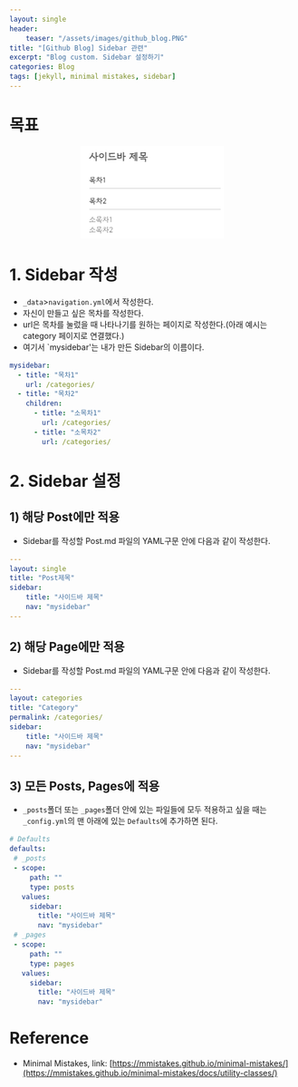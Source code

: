 ```yaml
---
layout: single
header:
    teaser: "/assets/images/github_blog.PNG"
title: "[Github Blog] Sidebar 관련"
excerpt: "Blog custom. Sidebar 설정하기"
categories: Blog
tags: [jekyll, minimal mistakes, sidebar]
---
```

# 목표 

<p style="text-align:center;">
    <img src="/assets/images/sidebar.PNG">
</p>

# 1. Sidebar 작성
* `_data`>`navigation.yml`에서 작성한다.
* 자신이 만들고 싶은 목차를 작성한다. 
* url은 목차를 눌렀을 때 나타나기를 원하는 페이지로 작성한다.(아래 예시는 category 페이지로 연결했다.)
* 여기서 `mysidebar'는 내가 만든 Sidebar의 이름이다.

```yaml
mysidebar:
  - title: "목차1"
    url: /categories/
  - title: "목차2"
    children: 
      - title: "소목차1"
        url: /categories/
      - title: "소목차2"
        url: /categories/
```

# 2. Sidebar 설정
## 1) 해당 Post에만 적용
* Sidebar를 작성할 Post.md 파일의 YAML구문 안에 다음과 같이 작성한다. 

```yaml
---
layout: single
title: "Post제목"
sidebar:
    title: "사이드바 제목"
    nav: "mysidebar"
---      
```

## 2) 해당 Page에만 적용
* Sidebar를 작성할 Post.md 파일의 YAML구문 안에 다음과 같이 작성한다. 

```yaml
---
layout: categories
title: "Category"
permalink: /categories/
sidebar:
    title: "사이드바 제목"
    nav: "mysidebar"
---
```

## 3) 모든 Posts, Pages에 적용
* `_posts`폴더 또는 `_pages`폴더 안에 있는 파일들에 모두 적용하고 싶을 때는 `_config.yml`의 맨 아래에 있는 `Defaults`에 추가하면 된다. 

 ```yaml
 # Defaults
defaults:
  # _posts
  - scope:
      path: ""
      type: posts
    values:
      sidebar:
        title: "사이드바 제목"
        nav: "mysidebar"
  # _pages
  - scope:
      path: ""
      type: pages
    values:
      sidebar:
        title: "사이드바 제목"
        nav: "mysidebar"
 ```

<div class="notice" markdown="1">

# Reference
* Minimal Mistakes, link: [https://mmistakes.github.io/minimal-mistakes/](https://mmistakes.github.io/minimal-mistakes/docs/utility-classes/)
</div>
